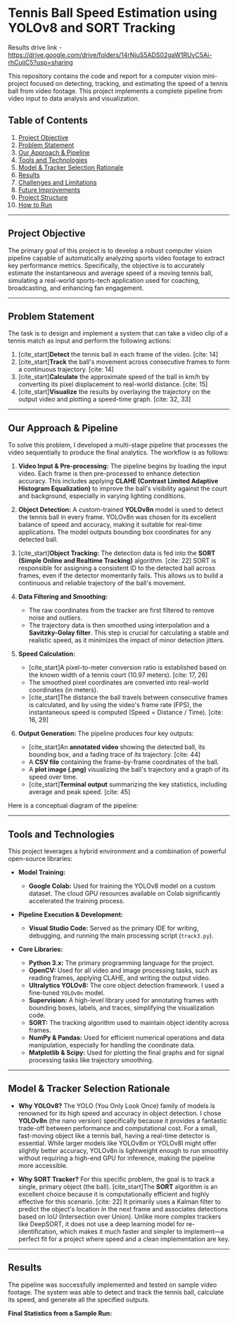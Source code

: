 # Tennis Ball Speed Estimation using YOLOv8 and SORT Tracking

Results drive link - https://drive.google.com/drive/folders/14rNjuS5ADS02gaW1RUvC5Ai-rhCujjC5?usp=sharing


This repository contains the code and report for a computer vision mini-project focused on detecting, tracking, and estimating the speed of a tennis ball from video footage. This project implements a complete pipeline from video input to data analysis and visualization.

## Table of Contents
1.  [Project Objective](#project-objective)
2.  [Problem Statement](#problem-statement)
3.  [Our Approach & Pipeline](#our-approach--pipeline)
4.  [Tools and Technologies](#tools-and-technologies)
5.  [Model & Tracker Selection Rationale](#model--tracker-selection-rationale)
6.  [Results](#results)
7.  [Challenges and Limitations](#challenges-and-limitation)
8.  [Future Improvements](#future-improvements)
9.  [Project Structure](#project-structure)
10. [How to Run](#how-to-run)

---

## Project Objective

The primary goal of this project is to develop a robust computer vision pipeline capable of automatically analyzing sports video footage to extract key performance metrics. Specifically, the objective is to accurately estimate the instantaneous and average speed of a moving tennis ball, simulating a real-world sports-tech application used for coaching, broadcasting, and enhancing fan engagement.

---

## Problem Statement

The task is to design and implement a system that can take a video clip of a tennis match as input and perform the following actions:
1.  [cite_start]**Detect** the tennis ball in each frame of the video. [cite: 14]
2.  [cite_start]**Track** the ball's movement across consecutive frames to form a continuous trajectory. [cite: 14]
3.  [cite_start]**Calculate** the approximate speed of the ball in km/h by converting its pixel displacement to real-world distance. [cite: 15]
4.  [cite_start]**Visualize** the results by overlaying the trajectory on the output video and plotting a speed-time graph. [cite: 32, 33]

---

## Our Approach & Pipeline

To solve this problem, I developed a multi-stage pipeline that processes the video sequentially to produce the final analytics. The workflow is as follows:

1.  **Video Input & Pre-processing:** The pipeline begins by loading the input video. Each frame is then pre-processed to enhance detection accuracy. This includes applying **CLAHE (Contrast Limited Adaptive Histogram Equalization)** to improve the ball's visibility against the court and background, especially in varying lighting conditions.

2.  **Object Detection:** A custom-trained **YOLOv8n** model is used to detect the tennis ball in every frame. YOLOv8n was chosen for its excellent balance of speed and accuracy, making it suitable for real-time applications. The model outputs bounding box coordinates for any detected ball.

3.  [cite_start]**Object Tracking:** The detection data is fed into the **SORT (Simple Online and Realtime Tracking)** algorithm. [cite: 22] SORT is responsible for assigning a consistent ID to the detected ball across frames, even if the detector momentarily fails. This allows us to build a continuous and reliable trajectory of the ball's movement.

4.  **Data Filtering and Smoothing:**
    * The raw coordinates from the tracker are first filtered to remove noise and outliers.
    * The trajectory data is then smoothed using interpolation and a **Savitzky-Golay filter**. This step is crucial for calculating a stable and realistic speed, as it minimizes the impact of minor detection jitters.

5.  **Speed Calculation:**
    * [cite_start]A pixel-to-meter conversion ratio is established based on the known width of a tennis court (10.97 meters). [cite: 17, 26]
    * The smoothed pixel coordinates are converted into real-world coordinates (in meters).
    * [cite_start]The distance the ball travels between consecutive frames is calculated, and by using the video's frame rate (FPS), the instantaneous speed is computed (Speed = Distance / Time). [cite: 16, 29]

6.  **Output Generation:** The pipeline produces four key outputs:
    * [cite_start]An **annotated video** showing the detected ball, its bounding box, and a fading trace of its trajectory. [cite: 44]
    * A **CSV file** containing the frame-by-frame coordinates of the ball.
    * A **plot image (.png)** visualizing the ball's trajectory and a graph of its speed over time.
    * [cite_start]**Terminal output** summarizing the key statistics, including average and peak speed. [cite: 45]

Here is a conceptual diagram of the pipeline:

---

## Tools and Technologies

This project leverages a hybrid environment and a combination of powerful open-source libraries:

* **Model Training:**
    * **Google Colab:** Used for training the YOLOv8 model on a custom dataset. The cloud GPU resources available on Colab significantly accelerated the training process.

* **Pipeline Execution & Development:**
    * **Visual Studio Code:** Served as the primary IDE for writing, debugging, and running the main processing script (`track3.py`).

* **Core Libraries:**
    * **Python 3.x:** The primary programming language for the project.
    * **OpenCV:** Used for all video and image processing tasks, such as reading frames, applying CLAHE, and writing the output video.
    * **Ultralytics YOLOv8:** The core object detection framework. I used a fine-tuned `YOLOv8n` model.
    * **Supervision:** A high-level library used for annotating frames with bounding boxes, labels, and traces, simplifying the visualization code.
    * **SORT:** The tracking algorithm used to maintain object identity across frames.
    * **NumPy & Pandas:** Used for efficient numerical operations and data manipulation, especially for handling the coordinate data.
    * **Matplotlib & Scipy:** Used for plotting the final graphs and for signal processing tasks like trajectory smoothing.

---

## Model & Tracker Selection Rationale

* **Why YOLOv8?**
    The YOLO (You Only Look Once) family of models is renowned for its high speed and accuracy in object detection. I chose **YOLOv8n** (the nano version) specifically because it provides a fantastic trade-off between performance and computational cost. For a small, fast-moving object like a tennis ball, having a real-time detector is essential. While larger models like YOLOv8m or YOLOv8l might offer slightly better accuracy, YOLOv8n is lightweight enough to run smoothly without requiring a high-end GPU for inference, making the pipeline more accessible.

* **Why SORT Tracker?**
    For this specific problem, the goal is to track a single, primary object (the ball). [cite_start]The **SORT** algorithm is an excellent choice because it is computationally efficient and highly effective for this scenario. [cite: 22] It primarily uses a Kalman filter to predict the object's location in the next frame and associates detections based on IoU (Intersection over Union). Unlike more complex trackers like DeepSORT, it does not use a deep learning model for re-identification, which makes it much faster and simpler to implement—a perfect fit for a project where speed and a clean implementation are key.

---

## Results

The pipeline was successfully implemented and tested on sample video footage. The system was able to detect and track the tennis ball, calculate its speed, and generate all the specified outputs.

**Final Statistics from a Sample Run:**
